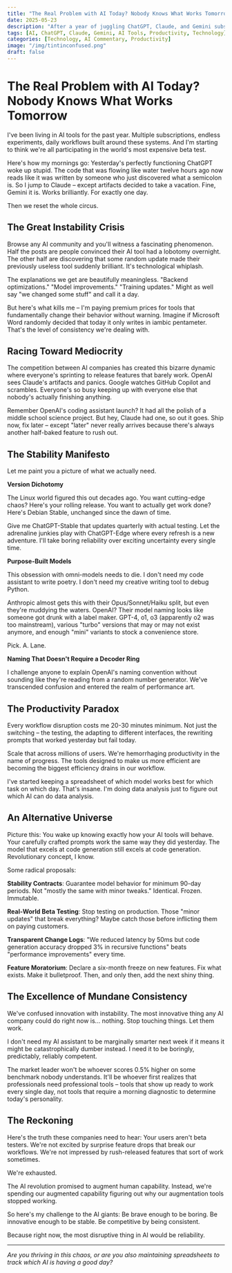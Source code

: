 ```yaml
---
title: "The Real Problem with AI Today? Nobody Knows What Works Tomorrow"
date: 2025-05-23
description: "After a year of juggling ChatGPT, Claude, and Gemini subscriptions, I've realized the AI arms race is creating a productivity nightmare. Here's why stability beats innovation."
tags: [AI, ChatGPT, Claude, Gemini, AI Tools, Productivity, Technology]
categories: [Technology, AI Commentary, Productivity]
image: "/img/tintinconfused.png"
draft: false
---
```


# The Real Problem with AI Today? Nobody Knows What Works Tomorrow

I've been living in AI tools for the past year. Multiple subscriptions, endless experiments, daily workflows built around these systems. And I'm starting to think we're all participating in the world's most expensive beta test.

Here's how my mornings go: Yesterday's perfectly functioning ChatGPT woke up stupid. The code that was flowing like water twelve hours ago now reads like it was written by someone who just discovered what a semicolon is. So I jump to Claude – except artifacts decided to take a vacation. Fine, Gemini it is. Works brilliantly. For exactly one day.

Then we reset the whole circus.

## The Great Instability Crisis

Browse any AI community and you'll witness a fascinating phenomenon. Half the posts are people convinced their AI tool had a lobotomy overnight. The other half are discovering that some random update made their previously useless tool suddenly brilliant. It's technological whiplash.

The explanations we get are beautifully meaningless. "Backend optimizations." "Model improvements." "Training updates." Might as well say "we changed some stuff" and call it a day. 

But here's what kills me – I'm paying premium prices for tools that fundamentally change their behavior without warning. Imagine if Microsoft Word randomly decided that today it only writes in iambic pentameter. That's the level of consistency we're dealing with.

## Racing Toward Mediocrity

The competition between AI companies has created this bizarre dynamic where everyone's sprinting to release features that barely work. OpenAI sees Claude's artifacts and panics. Google watches GitHub Copilot and scrambles. Everyone's so busy keeping up with everyone else that nobody's actually finishing anything.

Remember OpenAI's coding assistant launch? It had all the polish of a middle school science project. But hey, Claude had one, so out it goes. Ship now, fix later – except "later" never really arrives because there's always another half-baked feature to rush out.

## The Stability Manifesto

Let me paint you a picture of what we actually need.

**Version Dichotomy**

The Linux world figured this out decades ago. You want cutting-edge chaos? Here's your rolling release. You want to actually get work done? Here's Debian Stable, unchanged since the dawn of time.

Give me ChatGPT-Stable that updates quarterly with actual testing. Let the adrenaline junkies play with ChatGPT-Edge where every refresh is a new adventure. I'll take boring reliability over exciting uncertainty every single time.

**Purpose-Built Models**

This obsession with omni-models needs to die. I don't need my code assistant to write poetry. I don't need my creative writing tool to debug Python. 

Anthropic almost gets this with their Opus/Sonnet/Haiku split, but even they're muddying the waters. OpenAI? Their model naming looks like someone got drunk with a label maker. GPT-4, o1, o3 (apparently o2 was too mainstream), various "turbo" versions that may or may not exist anymore, and enough "mini" variants to stock a convenience store.

Pick. A. Lane.

**Naming That Doesn't Require a Decoder Ring**

I challenge anyone to explain OpenAI's naming convention without sounding like they're reading from a random number generator. We've transcended confusion and entered the realm of performance art.

## The Productivity Paradox

Every workflow disruption costs me 20-30 minutes minimum. Not just the switching – the testing, the adapting to different interfaces, the rewriting prompts that worked yesterday but fail today. 

Scale that across millions of users. We're hemorrhaging productivity in the name of progress. The tools designed to make us more efficient are becoming the biggest efficiency drains in our workflow.

I've started keeping a spreadsheet of which model works best for which task on which day. That's insane. I'm doing data analysis just to figure out which AI can do data analysis.

## An Alternative Universe

Picture this: You wake up knowing exactly how your AI tools will behave. Your carefully crafted prompts work the same way they did yesterday. The model that excels at code generation still excels at code generation. Revolutionary concept, I know.

Some radical proposals:

**Stability Contracts**: Guarantee model behavior for minimum 90-day periods. Not "mostly the same with minor tweaks." Identical. Frozen. Immutable.

**Real-World Beta Testing**: Stop testing on production. Those "minor updates" that break everything? Maybe catch those before inflicting them on paying customers.

**Transparent Change Logs**: "We reduced latency by 50ms but code generation accuracy dropped 3% in recursive functions" beats "performance improvements" every time.

**Feature Moratorium**: Declare a six-month freeze on new features. Fix what exists. Make it bulletproof. Then, and only then, add the next shiny thing.

## The Excellence of Mundane Consistency

We've confused innovation with instability. The most innovative thing any AI company could do right now is... nothing. Stop touching things. Let them work.

I don't need my AI assistant to be marginally smarter next week if it means it might be catastrophically dumber instead. I need it to be boringly, predictably, reliably competent.

The market leader won't be whoever scores 0.5% higher on some benchmark nobody understands. It'll be whoever first realizes that professionals need professional tools – tools that show up ready to work every single day, not tools that require a morning diagnostic to determine today's personality.

## The Reckoning

Here's the truth these companies need to hear: Your users aren't beta testers. We're not excited by surprise feature drops that break our workflows. We're not impressed by rush-released features that sort of work sometimes.

We're exhausted.

The AI revolution promised to augment human capability. Instead, we're spending our augmented capability figuring out why our augmentation tools stopped working.

So here's my challenge to the AI giants: Be brave enough to be boring. Be innovative enough to be stable. Be competitive by being consistent.

Because right now, the most disruptive thing in AI would be reliability.

---

*Are you thriving in this chaos, or are you also maintaining spreadsheets to track which AI is having a good day?*
